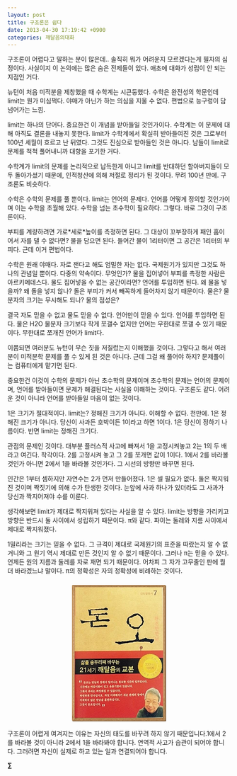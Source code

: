 ```yaml
---
layout: post
title: 구조론은 쉽다
date: 2013-04-30 17:19:42 +0900
categories: 깨달음의대화
---
```

구조론이 어렵다고 말하는 분이 많은데.. 솔직히 뭐가 어려운지 모르겠다는게 필자의 심정이다. 사실이지 이 논의에는 많은 숨은 전제들이 있다. 애초에 대화가 성립이 안 되는 지점인 거다. 


  


뉴턴이 처음 미적분을 제창했을 때 수학계는 시큰둥했다. 수학은 완전성의 학문인데 limit는 뭔가 미심쩍다. 야매가 아닌가 하는 의심을 지울 수 없다. 편법으로 능구렁이 담 넘어가는 느낌. 


  


limit는 하나의 단어다. 중요한건 이 개념을 받아들일 것인가이다. 수학계는 이 문제에 대해 아직도 결론을 내놓지 못한다. limit가 수학계에서 확실히 받아들여진 것은 그로부터 100년 세월이 흐르고 난 뒤였다. 그것도 진심으로 받아들인 것은 아니다. 남들이 limit로 문제를 척척 풀어내니까 대항을 포기한 거다. 


  


수학계가 limit의 문제를 논리적으로 납득한게 아니고 limit를 반대하던 할아버지들이 모두 돌아가셨기 때문에, 인적청산에 의해 저절로 정리가 된 것이다. 무려 100년 만에. 구조론도 비슷하다. 


  


수학은 수학의 문제를 풀 뿐이다. limit는 언어의 문제다. 언어를 어떻게 정의할 것인가이며 이는 수학을 초월해 있다. 수학을 넘는 초수학이 필요하다. 그렇다. 바로 그것이 구조론이다. 


  


부피를 계량하려면 가로\*세로\*높이를 측정하면 된다. 그 대상이 꼬부장하게 패인 홈이어서 자를 댈 수 없다면? 물을 담으면 된다. 들어간 물이 1리터이면 그 공간은 1리터의 부피다. 근데 이거 편법이다.


  


수학은 원래 야매다. 자로 잰다고 해도 엄밀한 자는 없다. 국제원기가 있지만 그것도 하나의 관념일 뿐이다. 다중의 약속이다. 무엇인가? 물을 집어넣어 부피를 측정한 사람은 아르키메데스다. 물도 집어넣을 수 없는 공간이라면? 언어를 투입하면 된다. 왜 물을 넣을까? 왜 돌을 넣지 않나? 돌은 부피가 커서 빼꼭하게 들어차지 않기 때문이다. 물은? 물분자의 크기는 무시해도 되나? 물의 점성은? 


  


결국 자도 믿을 수 없고 물도 믿을 수 없다. 언어만이 믿을 수 있다. 언어를 투입하면 된다. 물은 H2O 물분자 크기보다 작게 쪼갤수 없지만 언어는 무한대로 쪼갤 수 있기 때문이다. 무한대로 쪼개진 언어가 limit다. 


  


이쯤되면 여러분도 뉴턴이 무슨 짓을 저질렀는지 이해했을 것이다. 그렇다고 해서 여러분이 미적분학 문제를 풀 수 있게 된 것은 아니다. 근데 그걸 왜 풀어야 하지? 문제풀이는 컴퓨터에게 맡기면 된다. 


  


중요한건 이것이 수학의 문제가 아닌 초수학의 문제이며 초수학의 문제는 언어의 문제이며, 언어를 받아들이면 문제가 해결된다는 사실을 이해하는 것이다. 구조론도 같다. 어려운 것이 아니라 언어를 받아들일 마음이 없는 것이다. 


  


1은 크기가 절대적이다. limit는? 정해진 크기가 아니다. 이해할 수 없다. 천만에. 1은 정해진 크기가 아니다. 당신이 사과든 호박이든 1이라고 하면 1이다. 1은 당신이 정하기 나름이다. 반면 limit는 정해진 크기다. 


  


관점의 문제인 것이다. 대부분 플러스적 사고에 빠져서 1을 고정시켜놓고 2는 1의 두 배라고 여긴다. 착각이다. 2를 고정시켜 놓고 그 2를 쪼개면 값이 1이다. 1에서 2를 바라볼 것인가 아니면 2에서 1을 바라볼 것인가다. 그 시선의 방향만 바꾸면 된다. 


  


인간은 1부터 셈하지만 자연수는 2가 먼저 만들어졌다. 1은 셀 필요가 없다. 둘은 짝지워진 것이며 짝짓기에 의해 수가 탄생한 것이다. 눈앞에 사과 하나가 있더라도 그 사과가 당신과 짝지어져야 수를 이룬다. 


  


생각해보면 limit가 제대로 짝지워져 있다는 사실을 알 수 있다. limit는 방향을 가리키고 방향은 반드시 둘 사이에서 성립하기 때문이다. π와 같다. 파이는 둘레와 지름 사이에서 제대로 짝지워졌다. 


  


1밀리라는 크기는 믿을 수 없다. 그 규격이 제대로 국제원기의 표준을 따랐는지 알 수 없거니와 그 원기 역시 제대로 만든 것인지 알 수 없기 때문이다. 그러나 π는 믿을 수 있다. 언제든 원의 지름과 둘레를 자로 재면 되기 때문이다. 어차피 그 자가 고무줄인 판에 뭘 더 바라겠느냐 말이다. π의 정확성은 자의 정확성에 비례하는 것이다. 



 ###


  




<p align="center">
  <a href="?mid=DonOh"><img alt="345678.jpg" src="files/attach/images/198/727/315/55.JPG" /> <br /></a> 
  
  <p>
  </p>
  
  <p>
    구조론이 어렵게 여겨지는 이유는 자신의 태도를 바꾸려 하지 않기 때문입니다.1에서 2를 바라볼 것이 아니라 2에서 1을 바라봐야 합니다. 연역적 사고가 습관이 되어야 합니다. 그러려면 자신이 실제로 하고 있는 일과 연결되어야 합니다.
  </p>
  
  <p>
  </p>
  
  <p>
  </p>
  
  <p>
  </p>
  
  <p>
    <b>∑</b> <br /><br />
  </p>
  
  <p>
  </p>
  
  <p>
  </p>
  
  <p>
  </p>
  
  <p>
  </p>
  
  <p>
  </p>
  
  <p>
  </p>
  
  <p>
  </p>
</p>